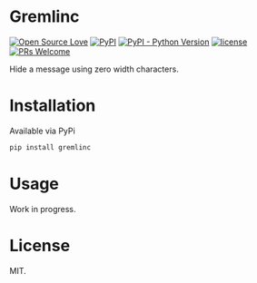 # Gremlinc
[![Open Source Love](https://badges.frapsoft.com/os/v1/open-source.svg?v=103)](https://github.com/ellerbrock/open-source-badges/)
[![PyPI](https://img.shields.io/pypi/v/gremlinc.svg)](https://pypi.org/project/gremlinc/)
[![PyPI - Python Version](https://img.shields.io/pypi/pyversions/gremlinc.svg)](https://pypi.org/project/gremlinc/)
[![license](https://img.shields.io/github/license/marinko-peso/gremlinc.svg)](https://github.com/marinko-peso/gremlinc/blob/master/LICENSE)
[![PRs Welcome](https://img.shields.io/badge/PRs-welcome-brightgreen.svg)](http://makeapullrequest.com)

Hide a message using zero width characters.


# Installation

Available via PyPi
```sh
pip install gremlinc
```

# Usage

Work in progress.


# License

MIT.
